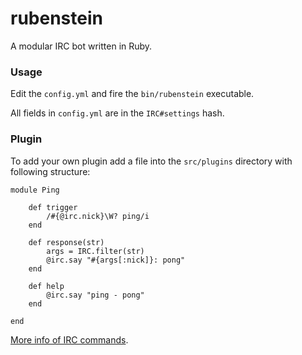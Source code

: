 rubenstein
==========

A modular IRC bot written in Ruby.

### Usage

Edit the `config.yml` and fire the `bin/rubenstein` executable.

All fields in `config.yml` are in the `IRC#settings` hash.

### Plugin

To add your own plugin add a file into the `src/plugins` directory with following structure:

    module Ping

        def trigger
            /#{@irc.nick}\W? ping/i
        end

        def response(str)
            args = IRC.filter(str)
            @irc.say "#{args[:nick]}: pong"
        end

        def help
            @irc.say "ping - pong"
        end

    end

[More info of IRC commands](http://en.wikipedia.org/wiki/List_of_Internet_Relay_Chat_commands).
